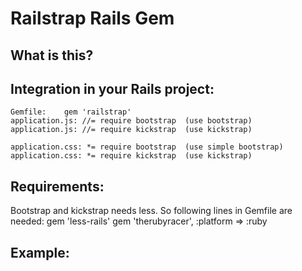 # Railstrap Rails Gem

## What is this?

## Integration in your Rails project: 
	Gemfile:	gem 'railstrap'
	application.js: //= require bootstrap  (use bootstrap)
	application.js: //= require kickstrap  (use kickstrap)

	application.css: *= require bootstrap  (use simple bootstrap)
	application.css: *= require kickstrap  (use kickstrap)

## Requirements:
  Bootstrap and kickstrap needs less. So following lines in Gemfile are needed:
  gem 'less-rails'
	gem 'therubyracer', :platform => :ruby
## Example:
